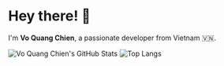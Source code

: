 # Hey there! 👋

I'm **Vo Quang Chien**, a passionate developer from Vietnam 🇻🇳.

![Vo Quang Chien's GitHub Stats](https://github-readme-stats.vercel.app/api?username=2giosangmitom&show_icons=true&theme=radical)
![Top Langs](https://github-readme-stats.vercel.app/api/top-langs/?username=2giosangmitom&layout=compact&langs_count=20&theme=radical)
